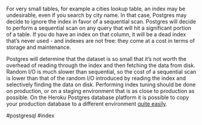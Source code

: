 For very small tables, for example a cities lookup table, an index may be undesirable, even if you search by city name. In that case, Postgres may decide to ignore the index in favor of a sequential scan. Postgres will decide to perform a sequential scan on any query that will hit a significant portion of a table. If you do have an index on that column, it will be a dead index that’s never used - and indexes are not free: they come at a cost in terms of storage and maintenance.

Postgres will determine that the dataset is so small that it’s not worth the overhead of reading through the index and then fetching the data from disk. Random I/O is much slower than sequential, so the cost of a sequential scan is lower than that of the random I/O introduced by reading the index and selectively finding the data on disk. Performing index tuning should be done on production, or on a staging environment that is as close to production as possible. On the Heroku Postgres database platform it is possible to copy your production database to a different environment [quite easily](https://devcenter.heroku.com/articles/heroku-postgres-import-export#export).

#postgresql #index 
